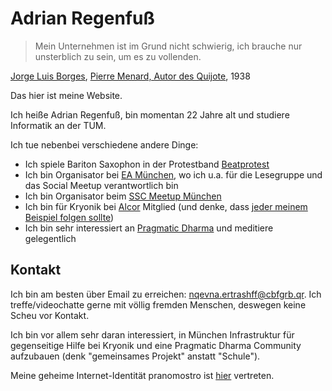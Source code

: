 Adrian Regenfuß
===============

> Mein Unternehmen ist im Grund nicht schwierig, ich brauche
nur unsterblich zu sein, um es zu vollenden.

[Jorge Luis Borges](https://en.wikipedia.org/wiki/Jorge_Luis_Borges), [Pierre Menard, Autor des Quijote](https://de.wikipedia.org/wiki/Pierre_Menard,_Autor_des_Quijote), 1938

Das hier ist meine Website.

Ich heiße Adrian Regenfuß, bin momentan 22 Jahre alt und studiere
Informatik an der TUM.

Ich tue nebenbei verschiedene andere Dinge:

* Ich spiele Bariton Saxophon in der Protestband [Beatprotest](./beatprotest.html)
* Ich bin Organisator bei [EA München](https://www.meetup.com/Effective-Altruism-Munich/), wo ich u.a. für die Lesegruppe und das Social Meetup verantwortlich bin
* Ich bin Organisator beim [SSC Meetup München](https://www.lesswrong.com/groups/QGxgyBgHCcKiE8p6p)
* Ich bin für Kryonik bei [Alcor](https://alcor.org/) Mitglied (und denke, dass [jeder meinem Beispiel folgen sollte](https://waitbutwhy.com/2016/03/cryonics.html))
* Ich bin sehr interessiert an [Pragmatic Dharma](https://www.dharmaoverground.org/discussion/-/message_boards/message/6030105) und meditiere gelegentlich

Kontakt
-------

Ich bin am besten über Email zu erreichen:
[nqevna.ertrashff@cbfgrb.qr](https://rot13.com/). Ich treffe/videochatte
gerne mit völlig fremden Menschen, deswegen keine Scheu vor Kontakt.

Ich bin vor allem sehr daran interessiert, in München Infrastruktur
für gegenseitige Hilfe bei Kryonik und eine Pragmatic Dharma Community
aufzubauen (denk "gemeinsames Projekt" anstatt "Schule").

Meine geheime Internet-Identität pranomostro ist
[hier](http://home.in.tum.de/~regenfus/) vertreten.
